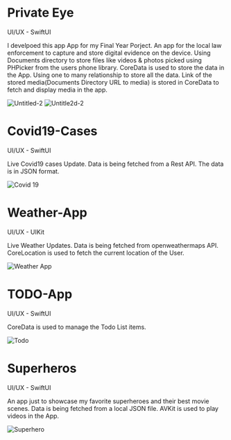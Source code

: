# Private Eye

UI/UX - SwiftUI

I develpoed this app App for my Final Year Porject.
An app for the local law enforcement to capture and store digital evidence on the device.
Using Documents directory to store files like videos & photos picked using PHPicker from
the users phone library.
CoreData is used to store the data in the App. Using one to many relationship to store all
the data.
Link of the stored media(Documents Directory URL to media) is stored in CoreData to
fetch and display media in the app.

![Untitled-2](https://user-images.githubusercontent.com/50924430/124125273-552b6900-da71-11eb-9dcf-9d96b99d7a86.png)
![Untitle2d-2](https://user-images.githubusercontent.com/50924430/124126636-c881aa80-da72-11eb-8c0c-909dfd65ea0c.png)




# Covid19-Cases

UI/UX - SwiftUI

Live Covid19 cases Update.
Data is being fetched from a Rest API. 
The data is in JSON format.

![Covid 19](https://user-images.githubusercontent.com/50924430/118238152-c3ae6a80-b4b5-11eb-96ac-338b06a48ff8.png)

# Weather-App

UI/UX - UIKit

Live Weather Updates.
Data is being fetched from openweathermaps API. 
CoreLocation is used to fetch the current location of the User.

![Weather App](https://user-images.githubusercontent.com/50924430/118238764-9b733b80-b4b6-11eb-9cb0-b2839aee6ffc.png)

# TODO-App

UI/UX - SwiftUI

CoreData is used to manage the Todo List items. 

![Todo](https://user-images.githubusercontent.com/50924430/118241910-53561800-b4ba-11eb-81d8-28336e0bf7a7.png)

# Superheros

UI/UX - SwiftUI

An app just to showcase my favorite superheroes and their best movie scenes. 
Data is being fetched from a local JSON file.
AVKit is used to play videos in the App.

![Superhero](https://user-images.githubusercontent.com/50924430/118241726-1b4ed500-b4ba-11eb-8dcc-63e4d622e328.png)

